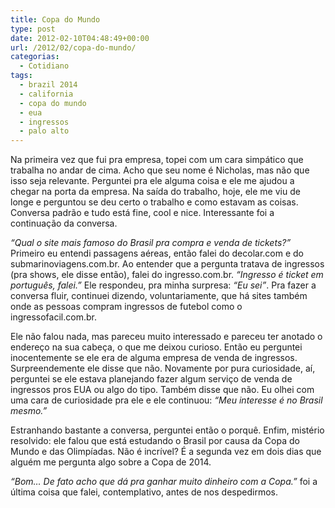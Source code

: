 ```yaml
---
title: Copa do Mundo
type: post
date: 2012-02-10T04:48:49+00:00
url: /2012/02/copa-do-mundo/
categorias:
  - Cotidiano
tags:
  - brazil 2014
  - california
  - copa do mundo
  - eua
  - ingressos
  - palo alto
---
```


Na primeira vez que fui pra empresa, topei com um cara simpático que trabalha no andar de cima. Acho que seu nome é Nicholas, mas não que isso seja relevante. Perguntei pra ele alguma coisa e ele me ajudou a chegar na porta da empresa. Na saída do trabalho, hoje, ele me viu de longe e perguntou se deu certo o trabalho e como estavam as coisas. Conversa padrão e tudo está fine, cool e nice. Interessante foi a continuação da conversa.

_“Qual o site mais famoso do Brasil pra compra e venda de tickets?”_ Primeiro eu entendi passagens aéreas, então falei do decolar.com e do submarinoviagens.com.br. Ao entender que a pergunta tratava de ingressos (pra shows, ele disse então), falei do ingresso.com.br. _“Ingresso é ticket em português, falei.”_ Ele respondeu, pra minha surpresa: _“Eu sei”_. Pra fazer a conversa fluir, continuei dizendo, voluntariamente, que há sites também onde as pessoas compram ingressos de futebol como o ingressofacil.com.br.

Ele não falou nada, mas pareceu muito interessado e pareceu ter anotado o endereço na sua cabeça, o que me deixou curioso. Então eu perguntei inocentemente se ele era de alguma empresa de venda de ingressos. Surpreendemente ele disse que não. Novamente por pura curiosidade, aí, perguntei se ele estava planejando fazer algum serviço de venda de ingressos pros EUA ou algo do tipo. Também disse que não. Eu olhei com uma cara de curiosidade pra ele e ele continuou: _“Meu interesse é no Brasil mesmo.”_

Estranhando bastante a conversa, perguntei então o porquê. Enfim, mistério resolvido: ele falou que está estudando o Brasil por causa da Copa do Mundo e das Olimpíadas. Não é incrível? É a segunda vez em dois dias que alguém me pergunta algo sobre a Copa de 2014.

_“Bom… De fato acho que dá pra ganhar muito dinheiro com a Copa.”_ foi a última coisa que falei, contemplativo, antes de nos despedirmos.
